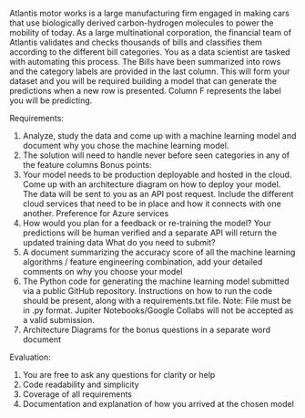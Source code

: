 Atlantis motor works is a large manufacturing firm engaged in making cars that use biologically derived carbon-hydrogen molecules to power the mobility of today. As a large multinational corporation, the financial team of Atlantis validates and checks thousands of bills and classifies them according to the different bill categories.  You as a data scientist are tasked with automating this process. 
The Bills have been summarized into rows and the category labels are provided in the last column. This will form your dataset and you will be required building a model that can generate the predictions when a new row is presented.  Column F represents the label you will be predicting. 

Requirements:
1.	Analyze, study the data and come up with a machine learning model and document why you chose the machine learning model.  
2.	The solution will need to handle never before seen categories in any of the feature columns 
Bonus points:
1.	Your model needs to be production deployable and hosted in the cloud. Come up with an architecture diagram on how to deploy your model. The data will be sent to you as an API post request. Include the different cloud services that need to be in place and how it connects with one another. Preference for Azure services
2.	How would you plan for a feedback or re-training the model? Your predictions will be human verified and a separate API will return the updated training data
What do you need to submit?
1.	A document summarizing the accuracy score of all the machine learning algorithms / feature engineering combination, add your detailed comments on why you choose your model
2.	The Python code for generating the machine learning model submitted via a public GitHub repository. Instructions on how to run the code should be present, along with a requirements.txt file.  Note: File must be in .py format. Jupiter Notebooks/Google Collabs will not be accepted as a valid submission.
3.	Architecture Diagrams for the bonus questions in a separate word document 

Evaluation:
1.	You are free to ask any questions for clarity or help
2.	Code readability and simplicity 
3.	Coverage of all requirements 
4.	Documentation and explanation of how you arrived at the chosen model
